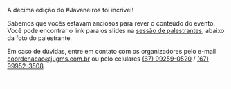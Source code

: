 A décima edição do #Javaneiros foi incrível!

Sabemos que vocês estavam anciosos para rever o conteúdo do evento. Você pode encontrar o link para os slides na [sessão de palestrantes](https://www.javaneiros.com.br/speakers/), abaixo da foto do palestrante.
 
Em caso de dúvidas, entre em contato com os organizadores pelo e-mail [coordenacao@jugms.com.br](mailto:coordenacao@jugms.com.br)
ou pelo celulares [(67) 99259-0520](tel:067992590520) / [(67) 99952-3508](tel:067999523508).

<div class="text-center">
<a target="_blank" class="style-scope header-content" style="color: white; ">
  <paper-button class="primary style-scope header-content x-scope paper-button-0" raised="" role="button" tabindex="0" animated="" aria-disabled="false" elevation="1">Obrigado por sua participação no evento!</paper-button>
</a>
</div>